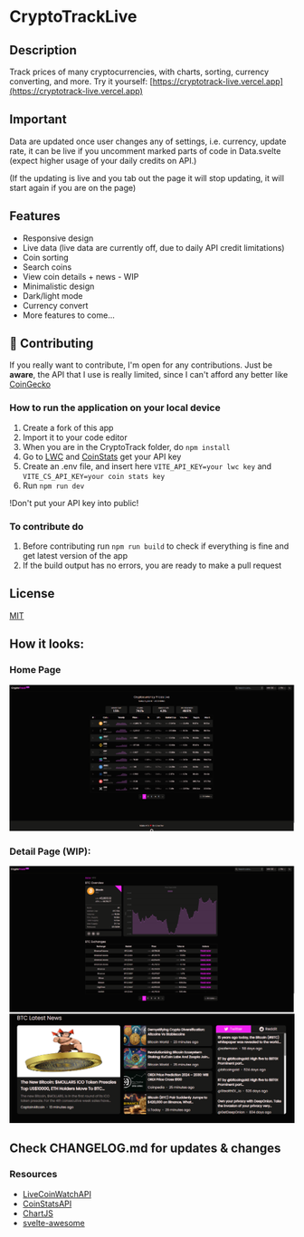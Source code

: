 # CryptoTrackLive

## Description

Track prices of many cryptocurrencies, with charts, sorting, currency converting, and more.
Try it yourself: [https://cryptotrack-live.vercel.app](https://cryptotrack-live.vercel.app)

## Important

Data are updated once user changes any of settings, i.e. currency, update rate, it can be live if you uncomment marked parts of code in Data.svelte (expect higher usage of your daily credits on API.)

(If the updating is live and you tab out the page it will stop updating, it will start again if you are on the page)

## Features

- Responsive design
- Live data (live data are currently off, due to daily API credit limitations)
- Coin sorting
- Search coins
- View coin details + news - WIP
- Minimalistic design
- Dark/light mode
- Currency convert
- More features to come...

## 🔨 Contributing

If you really want to contribute, I'm open for any contributions. Just be **aware**, the API that I use is really limited, since I can't afford any better like [CoinGecko](https://www.coingecko.com/en/api)

### How to run the application on your local device

1. Create a fork of this app
2. Import it to your code editor
3. When you are in the CryptoTrack folder, do `npm install`
4. Go to [LWC](https://www.livecoinwatch.com/tools/api) and [CoinStats](https://openapi.coinstats.app) get your API key
5. Create an .env file, and insert here `VITE_API_KEY=your lwc key` and `VITE_CS_API_KEY=your coin stats key`
6. Run `npm run dev`

!Don't put your API key into public!

### To contribute do

1. Before contributing run `npm run build` to check if everything is fine and get latest version of the app
2. If the build output has no errors, you are ready to make a pull request

## License

[MIT](https://github.com/ZunwDev/CryptoTrack/blob/main/LICENSE)

## How it looks:

### Home Page

![sneakpeek-image](src/lib/images/Screenshot_3.png)

### Detail Page (WIP):

![sneakpeek-image2](src/lib/images/Screenshot_1.png)
![sneakpeek-image3](src/lib/images/Screenshot_2.png)

## Check CHANGELOG.md for updates & changes

### Resources

- [LiveCoinWatchAPI](https://www.livecoinwatch.com/tools/api)
- [CoinStatsAPI](https://openapi.coinstats.app)
- [ChartJS](https://www.chartjs.org)
- [svelte-awesome](https://www.npmjs.com/package/svelte-awesome)
